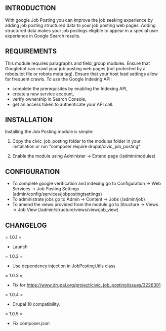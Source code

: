 INTRODUCTION
------------

With google Job Posting you can improve the job seeking experience
by adding job posting structured data to your job posting web pages.
Adding structured data makes your job postings eligible to appear
in a special user experience in Google Search results.

REQUIREMENTS
------------

This module requires paragraphs and field_group modules.
Ensure that Googlebot can crawl your job posting web pages
(not protected by a robots.txt file or robots meta tag).
Ensure that your host load settings allow for frequent crawls.
To use the Google Indexing API:

 * complete the prerequisites by enabling the Indexing API,
 * create a new service account,
 * verify ownership in Search Console,
 * get an access token to authenticate your API call.

INSTALLATION
-------

Installing the Job Posting module is simple:

1) Copy the civic_job_posting folder to the modules folder in
   your installation or run "composer require drupal/civic_job_posting"

2) Enable the module using Administer -> Extend page (/admin/modules)

CONFIGURATION
-------

 * To complete google verification and indexing go to Configuration
-> Web Services -> Job Posting Settings
(admin/config/services/jobpostingtsettings)
 * To administrate jobs go to Admin -> Content -> Jobs
(/admin/job)
 * To amend the views provided from the module go to Structure -> Views
-> Job View (/admin/structure/views/view/job_view)

CHANGELOG
---------
= 1.0.1 =
* Launch

= 1.0.2 =
* Use dependency injection in JobPostingUtils class

= 1.0.3 =
* Fix for https://www.drupal.org/project/civic_job_posting/issues/3226301

= 1.0.4 =
* Drupal 10 compatibility.

= 1.0.5 =
* Fix composer.json
